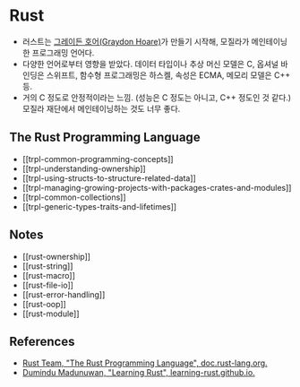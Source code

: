 # Rust

* 러스트는 [그레이든 호어(Graydon Hoare)](https://github.com/graydon)가 만들기 시작해, 모질라가 메인테이닝한 프로그래밍 언어다. 
* 다양한 언어로부터 영향을 받았다. 데이터 타입이나 추상 머신 모델은 C, 옵셔널 바인딩은 스위프트, 함수형 프로그래밍은 하스켈, 속성은 ECMA, 메모리 모델은 C++ 등.
* 거의 C 정도로 안정적이라는 느낌. (성능은 C 정도는 아니고, C++ 정도인 것 같다.) 모질라 재단에서 메인테이닝하는 것도 너무 좋다.

## The Rust Programming Language

* [[trpl-common-programming-concepts]]
* [[trpl-understanding-ownership]]
* [[trpl-using-structs-to-structure-related-data]]
* [[trpl-managing-growing-projects-with-packages-crates-and-modules]]
* [[trpl-common-collections]]
* [[trpl-generic-types-traits-and-lifetimes]]

## Notes

* [[rust-ownership]]
* [[rust-string]]
* [[rust-macro]]
* [[rust-file-io]]
* [[rust-error-handling]]
* [[rust-oop]]
* [[rust-module]]

## References

* [Rust Team, "The Rust Programming Language", doc.rust-lang.org.](https://doc.rust-lang.org/book/)
* [Dumindu Madunuwan, "Learning Rust", learning-rust.github.io.](https://learning-rust.github.io/docs/)
